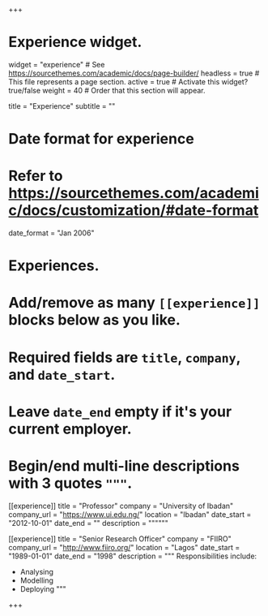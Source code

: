 +++
# Experience widget.
widget = "experience"  # See https://sourcethemes.com/academic/docs/page-builder/
headless = true  # This file represents a page section.
active = true  # Activate this widget? true/false
weight = 40  # Order that this section will appear.

title = "Experience"
subtitle = ""

# Date format for experience
#   Refer to https://sourcethemes.com/academic/docs/customization/#date-format
date_format = "Jan 2006"

# Experiences.
#   Add/remove as many `[[experience]]` blocks below as you like.
#   Required fields are `title`, `company`, and `date_start`.
#   Leave `date_end` empty if it's your current employer.
#   Begin/end multi-line descriptions with 3 quotes `"""`.


[[experience]]
  title = "Professor"
  company = "University of Ibadan"
  company_url = "https://www.ui.edu.ng/"
  location = "Ibadan"
  date_start = "2012-10-01"
  date_end = ""
  description = """"""
  

[[experience]]
  title = "Senior Research Officer"
  company = "FIIRO"
  company_url = "http://www.fiiro.org/"
  location = "Lagos"
  date_start = "1989-01-01"
  date_end = "1998"
  description = """
  Responsibilities include:
  
  * Analysing
  * Modelling
  * Deploying
  """



+++

